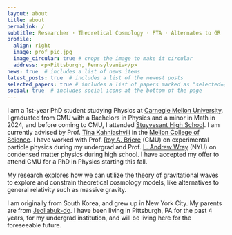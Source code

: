 ```yaml
---
layout: about
title: about
permalink: /
subtitle: Researcher · Theoretical Cosmology · PTA · Alternates to GR
profile:
  align: right
  image: prof_pic.jpg
  image_circular: true # crops the image to make it circular
  address: <p>Pittsburgh, Pennsylvania</p>
news: true  # includes a list of news items
latest_posts: true  # includes a list of the newest posts
selected_papers: true # includes a list of papers marked as "selected={true}"
social: true  # includes social icons at the bottom of the page
---
```


I am a 1st-year PhD student studying Physics at [Carnegie Mellon University](https://www.cmu.edu/). I graduated from CMU with a Bachelors in Physics and a minor in Math in 2024, and before coming to CMU, I attended [Stuyvesant High School](https://stuy.enschool.org/). I am currently advised by Prof. [Tina Kahniashvili](https://www.cmu.edu/physics/people/faculty/kahniashvili.html) in the [Mellon College of Science](https://www.cmu.edu/mcs/). I have worked with Prof. [Roy A. Briere](https://www.cmu.edu/physics/people/faculty/briere.html) (CMU) on experimental particle physics during my undergrad and Prof. [L. Andrew Wray](https://as.nyu.edu/faculty/lewis-andrew-wray.html) (NYU) on condensed matter physics during high school. I have accepted my offer to attend CMU for a PhD in Physics starting this fall. 

My research explores how we can utilize the theory of gravitational waves to explore and constrain theoretical cosmology models, like alternatives to general relativity such as massive gravity.

I am originally from South Korea, and grew up in New York City. My parents are from [Jeollabuk-do](https://en.wikipedia.org/wiki/North_Jeolla_Province). I have been living in Pittsburgh, PA for the past 4 years, for my undergrad institution, and will be living here for the foreseeable future.